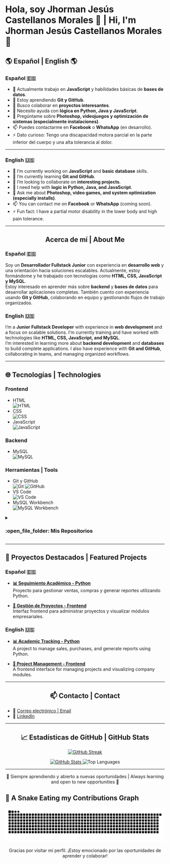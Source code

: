 # Hola, soy Jhorman Jesús Castellanos Morales 👋 | Hi, I'm Jhorman Jesús Castellanos Morales 👋

## 🌎 Español | English 🌎

### Español 🇪🇸

- 🔭 Actualmente trabajo en **JavaScript** y habilidades básicas de **bases de datos**.
- 🌱 Estoy aprendiendo **Git y GitHub**.
- 👯 Busco colaborar en **proyectos interesantes**.
- 🤔 Necesito ayuda con **lógica en Python, Java y JavaScript**.
- 💬 Pregúntame sobre **Photoshop, videojuegos y optimización de sistemas (especialmente instalaciones)**.
- 📫 Puedes contactarme en **Facebook** o **WhatsApp** (en desarrollo).
- ⚡ Dato curioso: Tengo una discapacidad motora parcial en la parte inferior del cuerpo y una alta tolerancia al dolor.

---

### English 🇺🇸

- 🔭 I’m currently working on **JavaScript** and **basic database** skills.
- 🌱 I’m currently learning **Git and GitHub**.
- 👯 I’m looking to collaborate on **interesting projects**.
- 🤔 I need help with **logic in Python, Java, and JavaScript**.
- 💬 Ask me about **Photoshop, video games, and system optimization (especially installs)**.
- 📫 You can contact me on **Facebook** or **WhatsApp** (coming soon).
- ⚡ Fun fact: I have a partial motor disability in the lower body and high pain tolerance.

---

<div align="center">
  <h2>Acerca de mí | About Me</h2>
</div>

### Español 🇪🇸

Soy un **Desarrollador Fullstack Junior** con experiencia en **desarrollo web** y una orientación hacia soluciones escalables. Actualmente, estoy formándome y he trabajado con tecnologías como **HTML, CSS, JavaScript y MySQL**.  
Estoy interesado en aprender más sobre **backend** y **bases de datos** para desarrollar aplicaciones completas. También cuento con experiencia usando **Git y GitHub**, colaborando en equipo y gestionando flujos de trabajo organizados.

### English 🇺🇸

I’m a **Junior Fullstack Developer** with experience in **web development** and a focus on scalable solutions. I’m currently training and have worked with technologies like **HTML, CSS, JavaScript, and MySQL**.  
I’m interested in learning more about **backend development** and **databases** to build complete applications. I also have experience with **Git and GitHub**, collaborating in teams, and managing organized workflows.

---

## 🌐 Tecnologías | Technologies

### Frontend

- HTML  
  ![HTML](https://img.shields.io/badge/HTML-5-FF5733?logo=html5)
- CSS  
  ![CSS](https://img.shields.io/badge/CSS-3-2965F1?logo=css3)
- JavaScript  
  ![JavaScript](https://img.shields.io/badge/JavaScript-ES6-F7DF1E?logo=javascript)

### Backend

- MySQL  
  ![MySQL](https://img.shields.io/badge/MySQL-8.0-4479A1?logo=mysql)

### Herramientas | Tools

- Git y GitHub  
  ![Git](https://img.shields.io/badge/Git-F05032?logo=git&logoColor=white)
  ![GitHub](https://img.shields.io/badge/GitHub-181717?logo=github&logoColor=white)
- VS Code  
  ![VS Code](https://img.shields.io/badge/VS%20Code-007ACC?logo=visualstudiocode&logoColor=white)
- MySQL Workbench  
  ![MySQL Workbench](https://img.shields.io/badge/MySQL%20Workbench-4479A1?logo=mysql&logoColor=white)

	
<details>
  <summary>
    <h3> :open_file_folder: Mis Repositorios </h3>
  </summary>

  ----

  <div>
    <p align="center">
      <a href="https://github.com/Jhormancastella/CalsadosTibu-pendiente-">
        <img src="https://github-readme-stats.vercel.app/api/pin/?username=Jhormancastella&repo=CalsadosTibu-pendiente-&theme=tokyonight" alt="Proyecto de sistema para gestión de calzados en Tibú" />
      </a>
      <a href="https://github.com/Jhormancastella/TrabajoPython_-jhormanjesuscastellanosmorales">
        <img src="https://github-readme-stats.vercel.app/api/pin/?username=Jhormancastella&repo=TrabajoPython_-jhormanjesuscastellanosmorales&theme=tokyonight" alt="Ejercicios prácticos y proyectos en Python" />
      </a>
      <a href="https://github.com/Jhormancastella/-Proyecto_Git_castellanos-jhorman-perez-jeisson">
        <img src="https://github-readme-stats.vercel.app/api/pin/?username=Jhormancastella&repo=-Proyecto_Git_castellanos-jhorman-perez-jeisson&theme=tokyonight" alt="Proyecto colaborativo en Git para aprendizaje de control de versiones" />
      </a>
      <a href="https://github.com/Jhormancastella/viaja-por-Colombia">
        <img src="https://github-readme-stats.vercel.app/api/pin/?username=Jhormancastella&repo=viaja-por-Colombia&theme=tokyonight" alt="Página web sobre turismo en Colombia" />
      </a>
    </p>
  </div>
</details>

---

## 🚀 Proyectos Destacados | Featured Projects

### Español 🇪🇸

- **[📊 Seguimiento Académico - Python](https://github.com/Jhormancastella/TrabajoPython_-jhormanjesuscastellanosmorales)**  
  Proyecto para gestionar ventas, compras y generar reportes utilizando Python.

- **[🔧 Gestión de Proyectos - Frontend](https://github.com/Jhormancastella/PROYECTO-FILTRO_GARCIADIEGO_OMA-AJHONATAN)**  
  Interfaz frontend para administrar proyectos y visualizar módulos empresariales.

### English 🇺🇸

- **[📊 Academic Tracking - Python](https://github.com/Jhormancastella/TrabajoPython_-jhormanjesuscastellanosmorales)**  
  A project to manage sales, purchases, and generate reports using Python.

- **[🔧 Project Management - Frontend](https://github.com/Jhormancastella/PROYECTO-FILTRO_GARCIADIEGO_OMA-AJHONATAN)**  
  A frontend interface for managing projects and visualizing company modules.

---

<div align="center">
  <h2>📫 Contacto | Contact</h2>
</div>

- 📧 [Correo electrónico | Email](mailto:jesusjhorman123@gmail.com)  
- 💬 [LinkedIn](https://www.linkedin.com/in/jhorman-jesus-castellanos-morales-245b97261/)  

---

<div align="center">
  <h2>📈 Estadísticas de GitHub | GitHub Stats</h2>
</div>

<p align="center">
  <a href="https://git.io/streak-stats">
    <img src="https://streak-stats.demolab.com?user=Jhormancastella&theme=dark&hide_border=true&locale=es&exclude_days=Tue" alt="GitHub Streak" />
  </a>
</p>

<p align="center">
  <a href="https://github.com/anuraghazra/github-readme-stats">
    <img src="https://github-readme-stats.vercel.app/api?username=Jhormancastella&show_icons=true&locale=es&theme=tokyonight" alt="GitHub Stats" />
  </a>
  <img src="https://github-readme-stats.vercel.app/api/top-langs/?username=Jhormancastella&layout=compact&theme=tokyonight" alt="Top Languages" />
</p>

---

<div align="center">
  <p>🌱 Siempre aprendiendo y abierto a nuevas oportunidades | Always learning and open to new opportunities 🌱</p>
</div>

## 🐍 A Snake Eating my Contributions Graph
	
<p align = "center">
	<img src = "https://github.com/7oSkaaa/7oSkaaa/blob/output/github-contribution-grid-snake.svg?" alt = "Snake Game"/>
</p>
<p align = "center">
Gracias por visitar mi perfil. ¡Estoy emocionado por las oportunidades de aprender y colaborar!
</p>